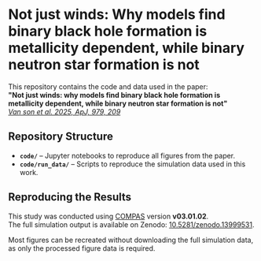 # Not just winds: Why models find binary black hole formation is metallicity dependent, while binary neutron star formation is not

This repository contains the code and data used in the paper:  
**"Not just winds: why models find binary black hole formation is metallicity dependent, while binary neutron star formation is not"**  
[*Van son et al. 2025, ApJ, 979, 209*](https://ui.adsabs.harvard.edu/abs/2025ApJ...979..209V/abstract)  

## Repository Structure

- **`code/`** – Jupyter notebooks to reproduce all figures from the paper.  
- **`code/run_data/`** – Scripts to reproduce the simulation data used in this work.  

## Reproducing the Results  

This study was conducted using [COMPAS](https://github.com/TeamCOMPAS/COMPAS) version **v03.01.02**.  
The full simulation output is available on Zenodo: [10.5281/zenodo.13999531](https://doi.org/10.5281/zenodo.13999531).  

Most figures can be recreated without downloading the full simulation data, as only the processed figure data is required.  
